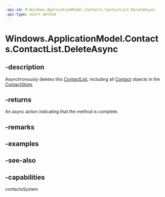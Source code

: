 ```yaml
---
-api-id: M:Windows.ApplicationModel.Contacts.ContactList.DeleteAsync
-api-type: winrt method
---
```


<!-- Method syntax
public Windows.Foundation.IAsyncAction DeleteAsync()
-->

# Windows.ApplicationModel.Contacts.ContactList.DeleteAsync

## -description
Asynchronously deletes this [ContactList](contactlist.md), including all [Contact](contact.md) objects in the [ContactStore](contactstore.md).

## -returns
An async action indicating that the method is complete.

## -remarks

## -examples

## -see-also

## -capabilities
contactsSystem
